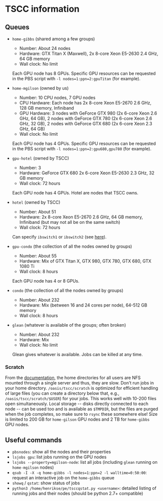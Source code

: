 # TSCC information

## Queues

- `home-gibbs` (shared among a few groups)

  - Number: About 24 nodes
  - Hardware: GTX Titan X (Maxwell), 2x 8-core Xeon E5-2630 2.4 GHz, 64 GB memory
  - Wall clock: No limit

  Each GPU node has 8 GPUs. Specific GPU resources can be requested in the PBS script with `-l nodes=1:ppn=2:gpuTitan` (for example).

- `home-mgilson` (owned by us)

  - Number: 10 CPU nodes, 7 GPU nodes
  - CPU Hardware: Each node has 2x 8-core Xeon E5-2670 2.6 GHz, 128 GB memory, Infiniband
  - GPU Hardware: 3 nodes with GeForce GTX 980 (2x 6-core Xeon 2.6 GHz, 64 GB), 2 nodes with GeForce GTX 780 (2x 6-core Xeon 2.6 GHz, 32 GB), 2 nodes with GeForce GTX 680 (2x 6-core Xeon 2.3 GHz, 64 GB)
  - Wall clock: No limit

  Each GPU node has 4 GPUs. Specific GPU resources can be requested in the PBS script with `-l nodes=1:ppn=2:gpu680,gpu780` (for example).

- `gpu-hotel` (owned by TSCC)

  - Number: 3
  - Hardware: GeForce GTX 680 2x 6-core Xeon E5-2630 2.3 GHz, 32 GB memory
  - Wall clock: 72 hours

  Each GPU node has 4 GPUs. Hotel are nodes that TSCC owns.

- `hotel` (owned by TSCC)
  - Number: About 51
  - Hardware: 2x 8-core Xeon E5-2670 2.6 GHz, 64 GB memory, Infiniband (but may not all be on the same switch)
  - Wall clock: 72 hours

  Can specify `ibswitch1` or `ibswitch2` (see [here](http://www.sdsc.edu/~hocks/FG/TSCC.torque.html)).

- `gpu-condo` (the collection of all the nodes owned by groups)

  - Number: About 55
  - Hardware: Mix of GTX Titan X, GTX 980, GTX 780, GTX 680, GTX 1080 Ti
  - Wall clock: 8 hours

  Each GPU node has 4 or 8 GPUs.

- `condo` (the collection of all the nodes owned by groups)

  - Number: About 232
  - Hardware: Mix (between 16 and 24 cores per node), 64-512 GB memory
  - Wall clock: 8 hours

- `glean` (whatever is available of the groups; often broken)

  - Number: About 232
  - Hardware: Mix
  - Wall clock: No limit

  Glean gives whatever is available. Jobs can be killed at any time.

### Scratch

From the [documentation](http://www.sdsc.edu/support/user_guides/tscc-quick-start.html), the home directories for all users are NFS mounted through a single server and thus, they are slow. Don't run jobs in your home directory. `/oasis/tscc/scratch` is optimized for efficient handling of large files (you can create a directory below that, e.g., `/oasis/tscc/scratch/$USER`) for your jobs. This works well with 10-200 files open simultaneously. Local storage -- disks directly connected to each node -- can be used too and is available as `$TMPDIR`, but the files are purged when the job completes, so make sure to `rsync` these somewhere else! Size is limited to 200 GB for `home-gilson` GPU nodes and 2 TB for `home-gibbs` GPU nodes.


## Useful commands

- `pbsnodes`: show all the nodes and their properties
- `lsjobs gpu`: list jobs running on the GPU nodes
- `lsjobs --property=mgilson-node`: list all jobs (including `glean` running on `home-mgilson` nodes)
- `qsub -I -X -q home-gibbs -l nodes=1:ppn=2 -l walltime=0:50:00`: request an interactive job on the `home-gibbs` queue
- `showq` / `qstat`: show status of jobs
- `python3 /home/henrikse/pe/tsccqstat.py <username>`: detailed listing of running jobs and their nodes (should be python 2.7+ compatible)
